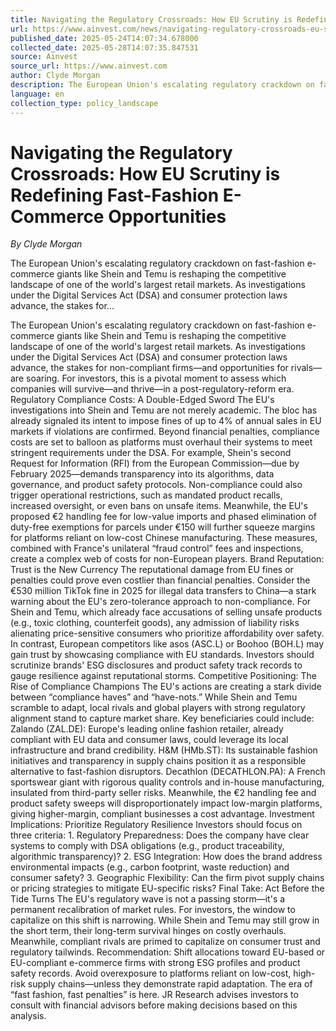 ```yaml
---
title: Navigating the Regulatory Crossroads: How EU Scrutiny is Redefining Fast-Fashion E-Commerce Opportunities
url: https://www.ainvest.com/news/navigating-regulatory-crossroads-eu-scrutiny-redefining-fast-fashion-commerce-opportunities-2505/
published_date: 2025-05-24T14:07:34.678000
collected_date: 2025-05-28T14:07:35.847531
source: Ainvest
source_url: https://www.ainvest.com
author: Clyde Morgan
description: The European Union's escalating regulatory crackdown on fast-fashion e-commerce giants like Shein and Temu is reshaping the competitive landscape of one of the world's largest retail markets. As investigations under the Digital Services Act (DSA) and consumer protection laws advance, the stakes for...
language: en
collection_type: policy_landscape
---
```


# Navigating the Regulatory Crossroads: How EU Scrutiny is Redefining Fast-Fashion E-Commerce Opportunities

*By Clyde Morgan*

The European Union's escalating regulatory crackdown on fast-fashion e-commerce giants like Shein and Temu is reshaping the competitive landscape of one of the world's largest retail markets. As investigations under the Digital Services Act (DSA) and consumer protection laws advance, the stakes for...

The European Union's escalating regulatory crackdown on fast-fashion e-commerce giants like Shein and Temu is reshaping the competitive landscape of one of the world's largest retail markets. As investigations under the Digital Services Act (DSA) and consumer protection laws advance, the stakes for non-compliant firms—and opportunities for rivals—are soaring. For investors, this is a pivotal moment to assess which companies will survive—and thrive—in a post-regulatory-reform era. Regulatory Compliance Costs: A Double-Edged Sword The EU's investigations into Shein and Temu are not merely academic. The bloc has already signaled its intent to impose fines of up to 4% of annual sales in EU markets if violations are confirmed. Beyond financial penalties, compliance costs are set to balloon as platforms must overhaul their systems to meet stringent requirements under the DSA. For example, Shein's second Request for Information (RFI) from the European Commission—due by February 2025—demands transparency into its algorithms, data governance, and product safety protocols. Non-compliance could also trigger operational restrictions, such as mandated product recalls, increased oversight, or even bans on unsafe items. Meanwhile, the EU's proposed €2 handling fee for low-value imports and phased elimination of duty-free exemptions for parcels under €150 will further squeeze margins for platforms reliant on low-cost Chinese manufacturing. These measures, combined with France's unilateral “fraud control” fees and inspections, create a complex web of costs for non-European players. Brand Reputation: Trust is the New Currency The reputational damage from EU fines or penalties could prove even costlier than financial penalties. Consider the €530 million TikTok fine in 2025 for illegal data transfers to China—a stark warning about the EU's zero-tolerance approach to non-compliance. For Shein and Temu, which already face accusations of selling unsafe products (e.g., toxic clothing, counterfeit goods), any admission of liability risks alienating price-sensitive consumers who prioritize affordability over safety. In contrast, European competitors like asos (ASC.L) or Boohoo (BOH.L) may gain trust by showcasing compliance with EU standards. Investors should scrutinize brands' ESG disclosures and product safety track records to gauge resilience against reputational storms. Competitive Positioning: The Rise of Compliance Champions The EU's actions are creating a stark divide between “compliance haves” and “have-nots.” While Shein and Temu scramble to adapt, local rivals and global players with strong regulatory alignment stand to capture market share. Key beneficiaries could include: Zalando (ZAL.DE): Europe's leading online fashion retailer, already compliant with EU data and consumer laws, could leverage its local infrastructure and brand credibility. H&amp;M (HMb.ST): Its sustainable fashion initiatives and transparency in supply chains position it as a responsible alternative to fast-fashion disruptors. Decathlon (DECATHLON.PA): A French sportswear giant with rigorous quality controls and in-house manufacturing, insulated from third-party seller risks. Meanwhile, the €2 handling fee and product safety sweeps will disproportionately impact low-margin platforms, giving higher-margin, compliant businesses a cost advantage. Investment Implications: Prioritize Regulatory Resilience Investors should focus on three criteria: 1. Regulatory Preparedness: Does the company have clear systems to comply with DSA obligations (e.g., product traceability, algorithmic transparency)? 2. ESG Integration: How does the brand address environmental impacts (e.g., carbon footprint, waste reduction) and consumer safety? 3. Geographic Flexibility: Can the firm pivot supply chains or pricing strategies to mitigate EU-specific risks? Final Take: Act Before the Tide Turns The EU's regulatory wave is not a passing storm—it's a permanent recalibration of market rules. For investors, the window to capitalize on this shift is narrowing. While Shein and Temu may still grow in the short term, their long-term survival hinges on costly overhauls. Meanwhile, compliant rivals are primed to capitalize on consumer trust and regulatory tailwinds. Recommendation: Shift allocations toward EU-based or EU-compliant e-commerce firms with strong ESG profiles and product safety records. Avoid overexposure to platforms reliant on low-cost, high-risk supply chains—unless they demonstrate rapid adaptation. The era of “fast fashion, fast penalties” is here. JR Research advises investors to consult with financial advisors before making decisions based on this analysis.